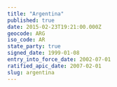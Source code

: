 ```yaml
---
title: "Argentina"
published: true
date: 2015-02-23T19:21:00.000Z
geocode: ARG
iso_code: AR
state_party: true
signed_date: 1999-01-08
entry_into_force_date: 2002-07-01
ratified_apic_date: 2007-02-01
slug: argentina
---
```

